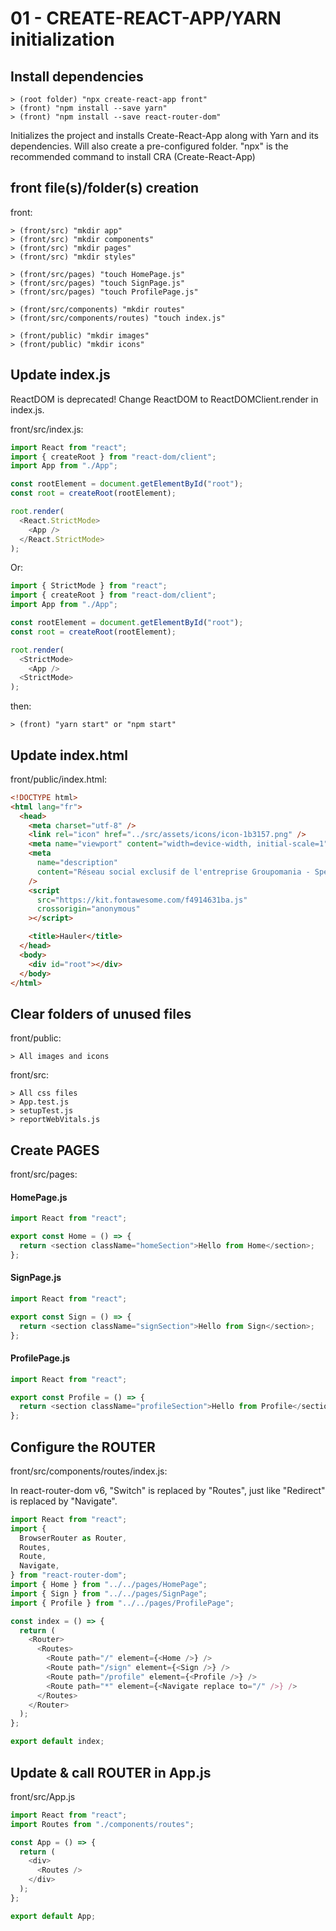 # 01 - CREATE-REACT-APP/YARN initialization

## Install dependencies

    > (root folder) "npx create-react-app front"
    > (front) "npm install --save yarn"
    > (front) "npm install --save react-router-dom"

Initializes the project and installs Create-React-App along with Yarn and its dependencies. Will also create a pre-configured folder.
"npx" is the recommended command to install CRA (Create-React-App)

## front file(s)/folder(s) creation

front:

    > (front/src) "mkdir app"
    > (front/src) "mkdir components"
    > (front/src) "mkdir pages"
    > (front/src) "mkdir styles"

    > (front/src/pages) "touch HomePage.js"
    > (front/src/pages) "touch SignPage.js"
    > (front/src/pages) "touch ProfilePage.js"

    > (front/src/components) "mkdir routes"
    > (front/src/components/routes) "touch index.js"

    > (front/public) "mkdir images"
    > (front/public) "mkdir icons"

## Update index.js

ReactDOM is deprecated! Change ReactDOM to ReactDOMClient.render in index.js.

front/src/index.js:

```javascript
import React from "react";
import { createRoot } from "react-dom/client";
import App from "./App";

const rootElement = document.getElementById("root");
const root = createRoot(rootElement);

root.render(
  <React.StrictMode>
    <App />
  </React.StrictMode>
);
```

Or:

```javascript
import { StrictMode } from "react";
import { createRoot } from "react-dom/client";
import App from "./App";

const rootElement = document.getElementById("root");
const root = createRoot(rootElement);

root.render(
  <StrictMode>
    <App />
  <StrictMode>
);
```

then:

    > (front) "yarn start" or "npm start"

## Update index.html

front/public/index.html:

```html
<!DOCTYPE html>
<html lang="fr">
  <head>
    <meta charset="utf-8" />
    <link rel="icon" href="../src/assets/icons/icon-1b3157.png" />
    <meta name="viewport" content="width=device-width, initial-scale=1" />
    <meta
      name="description"
      content="Réseau social exclusif de l'entreprise Groupomania - Spécialiste dans la grande distribution avec plus de 600 collaborateurs."
    />
    <script
      src="https://kit.fontawesome.com/f4914631ba.js"
      crossorigin="anonymous"
    ></script>

    <title>Hauler</title>
  </head>
  <body>
    <div id="root"></div>
  </body>
</html>
```

## Clear folders of unused files

front/public:

    > All images and icons

front/src:

    > All css files
    > App.test.js
    > setupTest.js
    > reportWebVitals.js

## Create PAGES

front/src/pages:

#### HomePage.js

```javascript
import React from "react";

export const Home = () => {
  return <section className="homeSection">Hello from Home</section>;
};
```

#### SignPage.js

```javascript
import React from "react";

export const Sign = () => {
  return <section className="signSection">Hello from Sign</section>;
};
```

#### ProfilePage.js

```javascript
import React from "react";

export const Profile = () => {
  return <section className="profileSection">Hello from Profile</section>;
};
```

## Configure the ROUTER

front/src/components/routes/index.js:

In react-router-dom v6, "Switch" is replaced by "Routes", just like "Redirect" is replaced by "Navigate".

```javascript
import React from "react";
import {
  BrowserRouter as Router,
  Routes,
  Route,
  Navigate,
} from "react-router-dom";
import { Home } from "../../pages/HomePage";
import { Sign } from "../../pages/SignPage";
import { Profile } from "../../pages/ProfilePage";

const index = () => {
  return (
    <Router>
      <Routes>
        <Route path="/" element={<Home />} />
        <Route path="/sign" element={<Sign />} />
        <Route path="/profile" element={<Profile />} />
        <Route path="*" element={<Navigate replace to="/" />} />
      </Routes>
    </Router>
  );
};

export default index;
```

## Update & call ROUTER in App.js

front/src/App.js

```javascript
import React from "react";
import Routes from "./components/routes";

const App = () => {
  return (
    <div>
      <Routes />
    </div>
  );
};

export default App;
```
